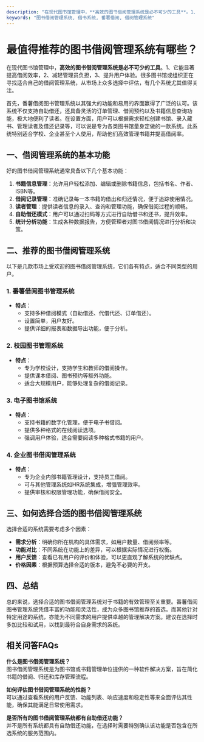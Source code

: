 ```yaml
---
description: "在现代图书馆管理中，**高效的图书借阅管理系统是必不可少的工具**。1、它能显著提高借阅效率，2、减轻管理员负担，3、提升用户体验。很多图书馆或组织正在寻找适合自己的借阅管理系统，从市场上众多选择中评估，有几个系统尤其值得关注。"
keywords: "图书借阅管理系统, 借书系统, 番薯借阅, 借阅管理系统"
---
```

# 最值得推荐的图书借阅管理系统有哪些？

在现代图书馆管理中，**高效的图书借阅管理系统是必不可少的工具**。1、它能显著提高借阅效率，2、减轻管理员负担，3、提升用户体验。很多图书馆或组织正在寻找适合自己的借阅管理系统，从市场上众多选择中评估，有几个系统尤其值得关注。

首先，番薯借阅图书管理系统以其强大的功能和易用的界面赢得了广泛的认可。该系统不仅支持自助借还，还具备灵活的订单管理、借阅预约以及书籍信息查询功能，极大地便利了读者。在设置方面，用户可以根据需求轻松创建书馆、录入藏书、管理读者及借还记录等，可以说是专为各类图书馆量身定做的一款系统。此系统特别适合学校、企业甚至个人使用，帮助他们高效管理书籍并提高借阅率。

## 一、借阅管理系统的基本功能

好的图书借阅管理系统通常具备以下几个基本功能：

1. **书籍信息管理**：允许用户轻松添加、编辑或删除书籍信息，包括书名、作者、ISBN等。
2. **借阅记录管理**：准确记录每一本书籍的借出和归还情况，便于追踪使用情况。
3. **读者管理**：提供读者信息的录入、查询和管理功能，确保借阅过程的顺畅。
4. **自助借还模式**：用户可以通过扫码等方式进行自助借书和还书，提升效率。
5. **统计分析功能**：生成各种数据报告，方便管理者对图书借阅情况进行分析和决策。

## 二、推荐的图书借阅管理系统

以下是几款市场上受欢迎的图书借阅管理系统，它们各有特点，适合不同类型的用户。

### 1. 番薯借阅图书管理系统

- **特点**：
  - 支持多种借阅模式（自助借还、代借代还、订单借还）。
  - 设置简单，用户友好。
  - 提供详细的报表和数据导出功能，便于分析。

### 2. 校园图书管理系统

- **特点**：
  - 专为学校设计，支持学生和教师的借阅操作。
  - 提供课本借阅、图书预约等额外功能。
  - 适合大规模用户，能够处理复杂的借阅记录。

### 3. 电子图书馆系统

- **特点**：
  - 支持书籍的数字化管理，便于电子书借阅。
  - 提供多种格式的在线阅读选项。
  - 强调用户体验，适合需要阅读多种格式书籍的用户。

### 4. 企业图书借阅管理系统

- **特点**：
  - 专为企业内部书籍管理设计，支持员工借阅。
  - 可与其他管理系统如HR系统集成，增强管理效率。
  - 提供审核和权限管理功能，确保借阅安全。

## 三、如何选择合适的图书借阅管理系统

选择合适的系统需要考虑多个因素：

- **需求分析**：明确你所在机构的具体需求，如用户数量、借阅频率等。
- **功能对比**：不同系统在功能上的差异，可以根据实际情况进行权衡。
- **用户反馈**：查看已有用户的评价和体验，可以更直观了解系统的优缺点。
- **价格因素**：根据预算选择合适的版本，避免不必要的开支。

## 四、总结

总的来说，选择合适的图书借阅管理系统对于书籍的有效管理至关重要。番薯借阅图书管理系统凭借丰富的功能和灵活性，成为众多图书馆推荐的首选。而其他针对特定用途的系统，亦能为不同需求的用户提供卓越的管理解决方案。建议在选择时多加比较和试用，以找到最符合自身需求的系统。

## 相关问答FAQs

**什么是图书借阅管理系统？**  
图书借阅管理系统是为图书馆或书籍管理单位提供的一种软件解决方案，旨在简化书籍的借阅、归还和库存管理流程。

**如何评估图书借阅管理系统的性能？**  
可以通过查看系统的用户反馈、功能列表、响应速度和稳定性等来全面评估其性能，确保其能满足日常使用需求。

**是否所有的图书借阅管理系统都有自助借还功能？**  
并不是所有系统都具有自助借还功能，在选择时需要特别确认该功能是否包含在所选系统的服务范围内。
